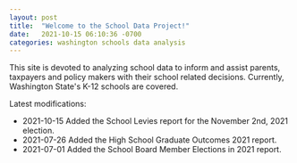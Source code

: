 ```yaml
---
layout: post
title:  "Welcome to the School Data Project!"
date:   2021-10-15 06:10:36 -0700
categories: washington schools data analysis
---
```

This site is devoted to analyzing school data to inform and assist parents, taxpayers and policy makers with their school related decisions.
Currently, Washington State's K-12 schools are covered.

Latest modifications: 
- 2021-10-15 Added the School Levies report for the November 2nd, 2021 election.
- 2021-07-26 Added the High School Graduate Outcomes 2021 report.
- 2021-07-01 Added the School Board Member Elections in 2021 report.

